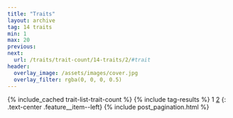 ```yaml
---
title: "Traits"
layout: archive
tag: 14 traits
min: 1
max: 20
previous:
next:
  url: /traits/trait-count/14-traits/2/#trait
header:
  overlay_image: /assets/images/cover.jpg
  overlay_filter: rgba(0, 0, 0, 0.5)
---
```

{% include_cached trait-list-trait-count %}
{% include tag-results %}
1 [2](/traits/trait-count/14-traits/2/#trait) 
{: .text-center .feature__item--left}
{% include post_pagination.html %}
